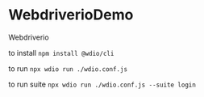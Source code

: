 # WebdriverioDemo
Webdriverio

to install
`npm install @wdio/cli`


to run
`npx wdio run ./wdio.conf.js` 

to run suite
`npx wdio run ./wdio.conf.js --suite login`

